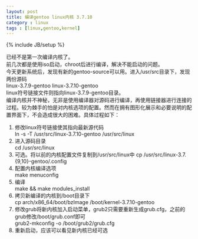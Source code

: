 ```yaml
---
layout: post
title: 编译gentoo linux内核 3.7.10
category : linux
tags : [linux,gentoo,kernel]
---
```

{% include JB/setup %}

已经不是第一次编译内核了。  
前几次都是使用iso启动，chroot后进行编译，解决不能启动的问题。   
今天更新系统后，发现有新的gentoo-source可以用。进入/usr/src目录下，发现两份源码  
linux-3.7.9-gentoo linux-3.7.10-gentoo  
linux符号链接文件则指向linux-3.7.9-gentoo目录。  
编译内核并不神秘，无非是使用编译器对源码进行编译，再使用链接器进行连接的过程。较为棘手的怕是对内核选项的配置。然而在拥有图形化展示和必要说明的配置界面下，不会造成很大的困难。具体过程如下：  
1. 修改linux符号链接使其指向最新源代码  
   ln -s -T /usr/src/linux-3.7.10-gentoo /usr/src/linux  
2. 进入源码目录  
   cd /usr/src/linux  
3. 可选。将以前的内核配置文件复制到/usr/src/linux中 
   cp /usr/src/linux-3.7.{9,10}-gentoo/.config  
4. 配置内核编译选项  
   make menuconfig  
5. 编译     
   make && make modules_install  
6. 拷贝新编译的内核到/boot目录下  
   cp arch/x86_64/boot/bzImage /boot/kernel-3.7.10-gentoo  
7. 修改grub将新内核加入启动菜单，grub2只需要重新生成grub.cfg，之前的grub修改/boot/grub.conf即可  
   grub2-mkconfig -o /boot/grub2/grub.cfg  
8. 重新启动，应该可以看见新内核已经可选  

   